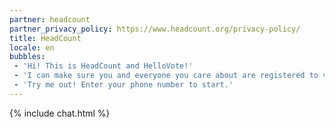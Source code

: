 ```yaml
---
partner: headcount
partner_privacy_policy: https://www.headcount.org/privacy-policy/
title: HeadCount
locale: en
bubbles:
 - 'Hi! This is HeadCount and HelloVote!'
 - 'I can make sure you and everyone you care about are registered to vote.'
 - 'Try me out! Enter your phone number to start.'
---
```

{% include chat.html %}



